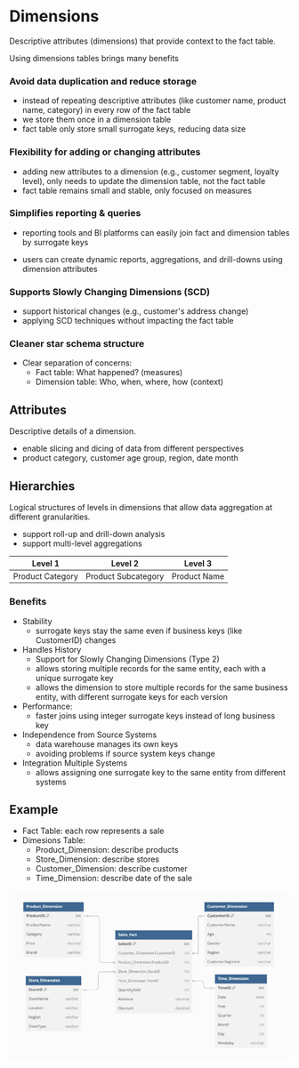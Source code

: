 # Dimensions

Descriptive attributes (dimensions) that provide context to the fact table.

Using dimensions tables brings many benefits

### Avoid data duplication and reduce storage

- instead of repeating descriptive attributes (like customer name, product name, category) in every row of the fact table
- we store them once in a dimension table
- fact table only store small surrogate keys, reducing data size

### Flexibility for adding or changing attributes

- adding new attributes to a dimension (e.g., customer segment, loyalty level), only needs to update the dimension table, not the fact table
- fact table remains small and stable, only focused on measures

### Simplifies reporting & queries

- reporting tools and BI platforms can easily join fact and dimension tables by surrogate keys

- users can create dynamic reports, aggregations, and drill-downs using dimension attributes

### Supports Slowly Changing Dimensions (SCD)

- support historical changes (e.g., customer's address change)
- applying SCD techniques without impacting the fact table

### Cleaner star schema structure

- Clear separation of concerns:
  - Fact table: What happened? (measures)
  - Dimension table: Who, when, where, how (context)

## Attributes

Descriptive details of a dimension.

- enable slicing and dicing of data from different perspectives
- product category, customer age group, region, date month

## Hierarchies

Logical structures of levels in dimensions that allow data aggregation at different granularities.

- support roll-up and drill-down analysis
- support multi-level aggregations

| Level 1          | Level 2             | Level 3      |
| ---------------- | ------------------- | ------------ |
| Product Category | Product Subcategory | Product Name |

### Benefits

- Stability
  - surrogate keys stay the same even if business keys (like CustomerID) changes
- Handles History
  - Support for Slowly Changing Dimensions (Type 2)
  - allows storing multiple records for the same entity, each with a unique surrogate key
  - allows the dimension to store multiple records for the same business entity, with different surrogate keys for each version
- Performance:
  - faster joins using integer surrogate keys instead of long business key
- Independence from Source Systems
  - data warehouse manages its own keys
  - avoiding problems if source system keys change
- Integration Multiple Systems
  - allows assigning one surrogate key to the same entity from different systems

## Example

- Fact Table: each row represents a sale
- Dimesions Table:
  - Product_Dimension: describe products
  - Store_Dimension: describe stores
  - Customer_Dimension: describe customer
  - Time_Dimension: describe date of the sale

![Fact Dimension Example](images/fact_dimension_example.png)
